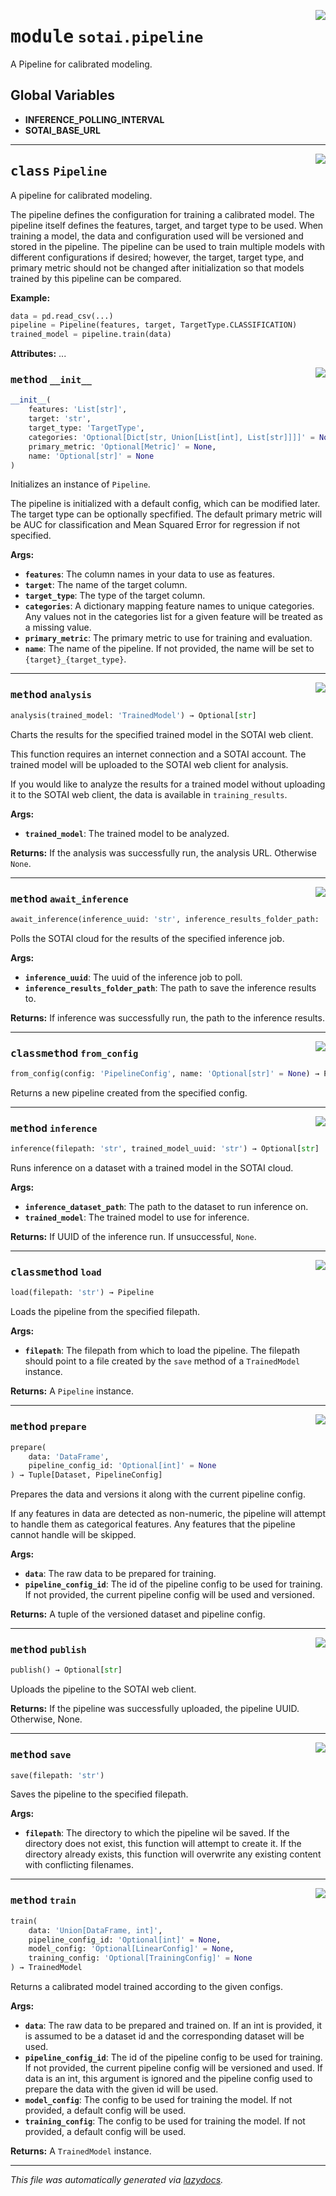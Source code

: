 <!-- markdownlint-disable -->

<a href="https://github.com/SOTAI-Labs/sotai/tree/main/sotai/pipeline.py#L0"><img align="right" style="float:right;" src="https://img.shields.io/badge/-source-cccccc?style=flat-square"></a>

# <kbd>module</kbd> `sotai.pipeline`
A Pipeline for calibrated modeling. 

**Global Variables**
---------------
- **INFERENCE_POLLING_INTERVAL**
- **SOTAI_BASE_URL**


---

<a href="https://github.com/SOTAI-Labs/sotai/tree/main/sotai/pipeline.py#L48"><img align="right" style="float:right;" src="https://img.shields.io/badge/-source-cccccc?style=flat-square"></a>

## <kbd>class</kbd> `Pipeline`
A pipeline for calibrated modeling. 

The pipeline defines the configuration for training a calibrated model. The pipeline itself defines the features, target, and target type to be used. When training a model, the data and configuration used will be versioned and stored in the pipeline. The pipeline can be used to train multiple models with different configurations if desired; however, the target, target type, and primary metric should not be changed after initialization so that models trained by this pipeline can be compared. 



**Example:**
 

```python
data = pd.read_csv(...)
pipeline = Pipeline(features, target, TargetType.CLASSIFICATION)
trained_model = pipeline.train(data)
``` 



**Attributes:**
  ... 

<a href="https://github.com/SOTAI-Labs/sotai/tree/main/sotai/pipeline.py#L71"><img align="right" style="float:right;" src="https://img.shields.io/badge/-source-cccccc?style=flat-square"></a>

### <kbd>method</kbd> `__init__`

```python
__init__(
    features: 'List[str]',
    target: 'str',
    target_type: 'TargetType',
    categories: 'Optional[Dict[str, Union[List[int], List[str]]]]' = None,
    primary_metric: 'Optional[Metric]' = None,
    name: 'Optional[str]' = None
)
```

Initializes an instance of `Pipeline`. 

The pipeline is initialized with a default config, which can be modified later. The target type can be optionally specfified. The default primary metric will be AUC for classification and Mean Squared Error for regression if not specified. 



**Args:**
 
 - <b>`features`</b>:  The column names in your data to use as features. 
 - <b>`target`</b>:  The name of the target column. 
 - <b>`target_type`</b>:  The type of the target column. 
 - <b>`categories`</b>:  A dictionary mapping feature names to unique categories. Any  values not in the categories list for a given feature will be treated  as a missing value. 
 - <b>`primary_metric`</b>:  The primary metric to use for training and evaluation. 
 - <b>`name`</b>:  The name of the pipeline. If not provided, the name will be set to  `{target}_{target_type}`. 




---

<a href="https://github.com/SOTAI-Labs/sotai/tree/main/sotai/pipeline.py#L266"><img align="right" style="float:right;" src="https://img.shields.io/badge/-source-cccccc?style=flat-square"></a>

### <kbd>method</kbd> `analysis`

```python
analysis(trained_model: 'TrainedModel') → Optional[str]
```

Charts the results for the specified trained model in the SOTAI web client. 

This function requires an internet connection and a SOTAI account. The trained model will be uploaded to the SOTAI web client for analysis. 

If you would like to analyze the results for a trained model without uploading it to the SOTAI web client, the data is available in `training_results`. 



**Args:**
 
 - <b>`trained_model`</b>:  The trained model to be analyzed. 



**Returns:**
 If the analysis was successfully run, the analysis URL. Otherwise `None`. 

---

<a href="https://github.com/SOTAI-Labs/sotai/tree/main/sotai/pipeline.py#L365"><img align="right" style="float:right;" src="https://img.shields.io/badge/-source-cccccc?style=flat-square"></a>

### <kbd>method</kbd> `await_inference`

```python
await_inference(inference_uuid: 'str', inference_results_folder_path: 'str')
```

Polls the SOTAI cloud for the results of the specified inference job. 



**Args:**
 
 - <b>`inference_uuid`</b>:  The uuid of the inference job to poll. 
 - <b>`inference_results_folder_path`</b>:  The path to save the inference results to. 



**Returns:**
 If inference was successfully run, the path to the inference results. 

---

<a href="https://github.com/SOTAI-Labs/sotai/tree/main/sotai/pipeline.py#L432"><img align="right" style="float:right;" src="https://img.shields.io/badge/-source-cccccc?style=flat-square"></a>

### <kbd>classmethod</kbd> `from_config`

```python
from_config(config: 'PipelineConfig', name: 'Optional[str]' = None) → Pipeline
```

Returns a new pipeline created from the specified config. 

---

<a href="https://github.com/SOTAI-Labs/sotai/tree/main/sotai/pipeline.py#L337"><img align="right" style="float:right;" src="https://img.shields.io/badge/-source-cccccc?style=flat-square"></a>

### <kbd>method</kbd> `inference`

```python
inference(filepath: 'str', trained_model_uuid: 'str') → Optional[str]
```

Runs inference on a dataset with a trained model in the SOTAI cloud. 



**Args:**
 
 - <b>`inference_dataset_path`</b>:  The path to the dataset to run inference on. 
 - <b>`trained_model`</b>:  The trained model to use for inference. 



**Returns:**
 If UUID of the inference run. If unsuccessful, `None`. 

---

<a href="https://github.com/SOTAI-Labs/sotai/tree/main/sotai/pipeline.py#L415"><img align="right" style="float:right;" src="https://img.shields.io/badge/-source-cccccc?style=flat-square"></a>

### <kbd>classmethod</kbd> `load`

```python
load(filepath: 'str') → Pipeline
```

Loads the pipeline from the specified filepath. 



**Args:**
 
 - <b>`filepath`</b>:  The filepath from which to load the pipeline. The filepath should  point to a file created by the `save` method of a `TrainedModel`  instance. 



**Returns:**
 A `Pipeline` instance. 

---

<a href="https://github.com/SOTAI-Labs/sotai/tree/main/sotai/pipeline.py#L135"><img align="right" style="float:right;" src="https://img.shields.io/badge/-source-cccccc?style=flat-square"></a>

### <kbd>method</kbd> `prepare`

```python
prepare(
    data: 'DataFrame',
    pipeline_config_id: 'Optional[int]' = None
) → Tuple[Dataset, PipelineConfig]
```

Prepares the data and versions it along with the current pipeline config. 

If any features in data are detected as non-numeric, the pipeline will attempt to handle them as categorical features. Any features that the pipeline cannot handle will be skipped. 



**Args:**
 
 - <b>`data`</b>:  The raw data to be prepared for training. 
 - <b>`pipeline_config_id`</b>:  The id of the pipeline config to be used for training.  If not provided, the current pipeline config will be used and versioned. 



**Returns:**
 A tuple of the versioned dataset and pipeline config. 

---

<a href="https://github.com/SOTAI-Labs/sotai/tree/main/sotai/pipeline.py#L252"><img align="right" style="float:right;" src="https://img.shields.io/badge/-source-cccccc?style=flat-square"></a>

### <kbd>method</kbd> `publish`

```python
publish() → Optional[str]
```

Uploads the pipeline to the SOTAI web client. 



**Returns:**
  If the pipeline was successfully uploaded, the pipeline UUID.  Otherwise, None. 

---

<a href="https://github.com/SOTAI-Labs/sotai/tree/main/sotai/pipeline.py#L401"><img align="right" style="float:right;" src="https://img.shields.io/badge/-source-cccccc?style=flat-square"></a>

### <kbd>method</kbd> `save`

```python
save(filepath: 'str')
```

Saves the pipeline to the specified filepath. 



**Args:**
 
 - <b>`filepath`</b>:  The directory to which the pipeline wil be saved. If the directory  does not exist, this function will attempt to create it. If the  directory already exists, this function will overwrite any existing  content with conflicting filenames. 

---

<a href="https://github.com/SOTAI-Labs/sotai/tree/main/sotai/pipeline.py#L193"><img align="right" style="float:right;" src="https://img.shields.io/badge/-source-cccccc?style=flat-square"></a>

### <kbd>method</kbd> `train`

```python
train(
    data: 'Union[DataFrame, int]',
    pipeline_config_id: 'Optional[int]' = None,
    model_config: 'Optional[LinearConfig]' = None,
    training_config: 'Optional[TrainingConfig]' = None
) → TrainedModel
```

Returns a calibrated model trained according to the given configs. 



**Args:**
 
 - <b>`data`</b>:  The raw data to be prepared and trained on. If an int is provided,  it is assumed to be a dataset id and the corresponding dataset will be  used. 
 - <b>`pipeline_config_id`</b>:  The id of the pipeline config to be used for training.  If not provided, the current pipeline config will be versioned and used.  If data is an int, this argument is ignored and the pipeline config used  to prepare the data with the given id will be used. 
 - <b>`model_config`</b>:  The config to be used for training the model. If not provided,  a default config will be used. 
 - <b>`training_config`</b>:  The config to be used for training the model. If not  provided, a default config will be used. 



**Returns:**
 A `TrainedModel` instance. 




---

_This file was automatically generated via [lazydocs](https://github.com/ml-tooling/lazydocs)._
